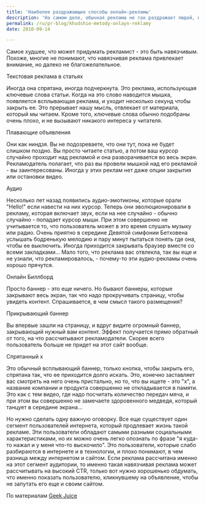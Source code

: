 ```yaml
---
title: 'Наиболее раздражающие способы онлайн-рекламы'
description: 'На самом деле, обычная реклама не так раздражает людей, как принято считать. Баннер сбоку страницы не отвлекает внимания от статьи. Хотя по баннерам настолько мало кликают, что можно сказать, что аудитория интернета приобрела иммунитет к этому виду рекламы.'
permalink: /ru/pr-blog/khudshie-metody-onlayn-reklamy
date: 2010-09-14

---
```


Самое худшее, что может придумать рекламист - это быть навязчивым. Похоже, многие не понимают, что навязчивая реклама привлекает внимание, но далеко не благожелательное.

Текстовая реклама в статьях

Иногда она спрятана, иногда подчеркнута. Это реклама, использующая ключевые слова статьи. Когда на это слово наводится мышка, появляется всплывающая реклама, и уходит несколько секунд чтобы закрыть ее. Это прерывает нашу мысль, отвлекает от материала, который мы читаем. Кроме того, ключевые слова обычно подобраны очень плохо, и не вызывают никакого интереса у читателя.

Плавающие объявления

Они как ниндзя. Вы не подозреваете, что они тут, пока не будет слишком поздно. Вы просто читаете статью, а потом ваш курсор случайно проходит над рекламой и она разворачивается во весь экран. Рекламодатель полагает, что раз вы провели мышкой над его рекламой - вы заинтересованы. Иногда у этих реклам нет даже опции закрытия или остановки видео.

Аудио

Несколько лет назад появились аудио-эмотиконы, которые орали "Hello!" если навести на них курсор. Теперь они эволюционировали в рекламу, которая включает звук, если на нее случайно - обычно случайно - попадает курсор мыши. При этом совершенно не учитывается то, что пользователь может в это время слушать музыку или радио. Очень приятно в середине Девятой симфонии Бетховена услышать бодренькую мелодию и пару минут пытаться понять где она, чтобы ее выключить. Иногда приходится закрывать браузер вместе со всеми закладками... Мало того, что реклама вас отвлекла, так вы еще и не узнали, что рекламировалось, - почему-то эти аудио-рекламы очень хорошо прячутся.

Онлайн Биллборд

Просто баннер - это еще ничего. Но бывают баннеры, которые закрывают весь экран, так что надо прокручивать страницу, чтобы увидеть контент. Спрашивается, в чем смысл такого размещения?

Прикрывающий баннер

Вы впервые зашли на страницу, и вдруг видите огромный баннер, закрывающий нужный вам контент. Эффект получается прямо обратный от того, на что рассчитывают рекламодатели. Скорее всего пользователь больше не придет на этот сайт вообще.

Спрятанный x

Это обычный всплывающий баннер, только кнопка, чтобы закрыть его, спрятана так, что ее приходится долго искать. Это, конечно заставляет вас смотреть на него очень пристально, но то, что вы ищете - это "x", а название компании и продукта совершенно не откладывается в памяти. Это как с тем видео, где надо посчитать количество передач мяча, и при этом вы совершенно не замечаете здоровенного медведя, который танцует в середине экрана...

Но нужно сделать одну важную оговорку. Все еще существует один сегмент пользователей интернета, который продлевает жизнь такой рекламе. Эти пользователи обладают самыми разными социальными характеристиками, но их можно очень легко опознать по фразе "я куда-то нажал и у меня что-то выскочило". Это пользователи, которые слабо разбираются в интернете и в технологии, и плохо понимают, в чем разница между интернетом и сайтом. Если реклама рассчитана именно на этот сегмент аудитории, то именно такая навязчивая реклама может рассчитывать на высокий CTR, только вот нужно хорошенько обдумать, что именно показать пользователю, кликнувшему на объявление, чтобы не запутать его еще и своим сайтом.

По материалам <a href="http://www.geek-juice.net/2010/06/worlds-worst-online-advertising.html">Geek Juice</a>

